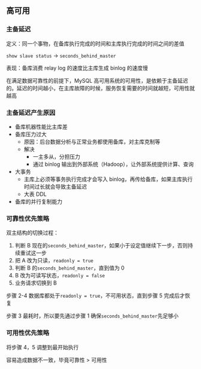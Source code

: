 ## 高可用

### 主备延迟

定义：同一个事物，在备库执行完成的时间和主库执行完成的时间之间的差值

`show slave status` -> `seconds_behind_master`

表现：备库消费 relay log 的速度比主库生成 binlog 的速度慢

在满足数据可靠性的前提下，MySQL 高可用系统的可用性，是依赖于主备延迟的。延迟的时间越小，在主库故障的时候，服务恢复需要的时间就越短，可用性就越高

### 主备延迟产生原因

- 备库机器性能比主库差
- 备库压力过大
  - 原因：后台数据分析与正常业务都使用备库，对主库克制等
  - 解决
    - 一主多从，分担压力
    - 通过 binlog 输出到外部系统（Hadoop），让外部系统提供计算、查询
- 大事务
  - 主库上必须等事务执行完成才会写入 binlog，再传给备库，如果主库执行时间过长就会导致主备延迟
  - 大表 DDL
- 备库的并行复制能力

### 可靠性优先策略

双主结构的切换过程：
  1. 判断 B 现在的`seconds_behind_master`，如果小于设定值继续下一步，否则持续重试这一步
  1. 把 A 改为只读，`readonly = true`
  1. 判断 B 的`seconds_behind_master`，直到值为 0
  1. B 改为可读写状态，`readonly = false`
  1. 业务请求切换到 B

步骤 2-4 数据库都处于`readonly = true`，不可用状态，直到步骤 5 完成后才恢复

步骤 3 最耗时，所以要先通过步骤 1 确保`seconds_behind_master`先足够小

### 可用性优先策略

将步骤 4，5 调整到最开始执行

容易造成数据不一致，毕竟可靠性 > 可用性
